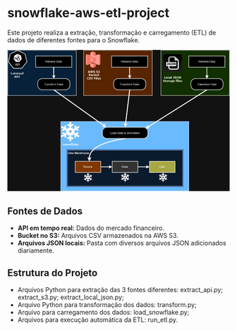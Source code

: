 # snowflake-aws-etl-project

Este projeto realiza a extração, transformação e carregamento (ETL) de dados de diferentes fontes para o Snowflake.

<img src="Snowflake_3sources.jpg" alt="Arquitetura do Projeto" width="700"/>

## Fontes de Dados

- **API em tempo real:** Dados do mercado financeiro.
- **Bucket no S3:** Arquivos CSV armazenados na AWS S3.
- **Arquivos JSON locais:** Pasta com diversos arquivos JSON adicionados diariamente.

## Estrutura do Projeto

- Arquivos Python para extração das 3 fontes diferentes: extract_api.py; extract_s3.py; extract_local_json.py;
- Arquivo Python para transformação dos dados: transform.py;
- Arquivo para carregamento dos dados: load_snowflake.py;
- Arquivos para execução automática da ETL: run_etl.py.
